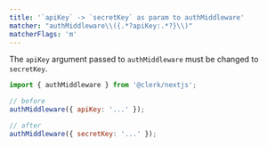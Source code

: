 ```yaml
---
title: '`apiKey` -> `secretKey` as param to authMiddleware'
matcher: "authMiddleware\\({.*?apiKey:.*?}\\)"
matcherFlags: 'm'
---
```


The `apiKey` argument passed to `authMiddleware` must be changed to `secretKey`.

```js
import { authMiddleware } from '@clerk/nextjs';

// before
authMiddleware({ apiKey: '...' });

// after
authMiddleware({ secretKey: '...' });
```

